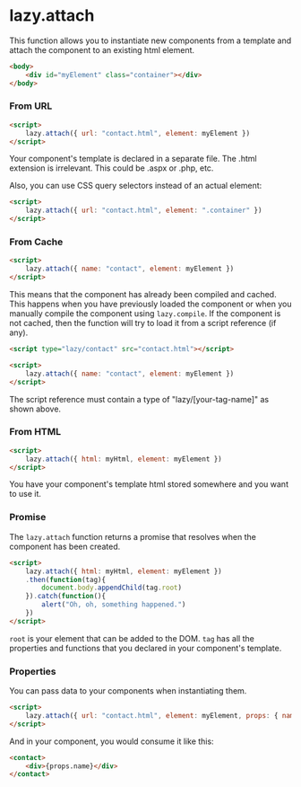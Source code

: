 # lazy.attach

This function allows you to instantiate new components from a template and attach the component to an existing html element.

```html
<body>
    <div id="myElement" class="container"></div>
</body>
```

### From URL

```html
<script>
    lazy.attach({ url: "contact.html", element: myElement })
</script>
```

Your component's template is declared in a separate file. The .html extension is irrelevant. This could be  .aspx or .php, etc.

Also, you can use CSS query selectors instead of an actual element:

```html
<script>
    lazy.attach({ url: "contact.html", element: ".container" })
</script>
```

### From Cache

```html
<script>
    lazy.attach({ name: "contact", element: myElement })
</script>
```
This means that the component has already been compiled and cached. This happens when you have previously loaded the component or when you manually compile the component using `lazy.compile`. If the component is not cached, then the function will try to load it from a script reference (if any).

```html
<script type="lazy/contact" src="contact.html"></script>

<script>
    lazy.attach({ name: "contact", element: myElement })
</script>
```

The script reference must contain a type of "lazy/[your-tag-name]" as shown above.

### From HTML

```html
<script>
    lazy.attach({ html: myHtml, element: myElement })
</script>
```

You have your component's template html stored somewhere and you want to use it.

### Promise

The `lazy.attach` function returns a promise that resolves when the component has been created.

```html
<script>
    lazy.attach({ html: myHtml, element: myElement })
    .then(function(tag){
        document.body.appendChild(tag.root)
    }).catch(function(){
        alert("Oh, oh, something happened.")
    })
</script>
```

`root` is your element that can be added to the DOM. `tag` has all the properties and functions that you declared in your component's template.

### Properties

You can pass data to your components when instantiating them.

```html
<script>
    lazy.attach({ url: "contact.html", element: myElement, props: { name: "John" } })
</script>
```
And in your component, you would consume it like this:

```html
<contact>
    <div>{props.name}</div>
</contact>
```
